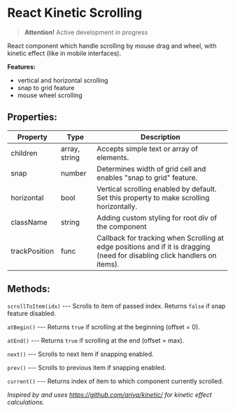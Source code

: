 # React Kinetic Scrolling

> **Attention!** Active development in progress

React component which handle scrolling by mouse drag and wheel, with kinetic effect (like in mobile interfaces).

**Features:**
- vertical and horizontal scrolling
- snap to grid feature
- mouse wheel scrolling

## Properties:

Property | Type | Description
-------- | ------ | -----------
children | array, string | Accepts simple text or array of elements.
snap | number | Determines width of grid cell and enables "snap to grid" feature.
horizontal | bool | Vertical scrolling enabled by default. Set this property to make scrolling horizontally.
className | string | Adding custom styling for root div of the component
trackPosition | func | Callback for tracking when Scrolling at edge positions and if it is dragging (need for disabling click handlers on items).

## Methods:

`scrollToItem(idx)` --- Scrolls to item of passed index. Returns `false` if snap feature disabled.

`atBegin()` --- Returns `true` if scrolling at the beginning (offset = 0).

`atEnd()` --- Returns `true` if scrolling at the end (offset = max).

`next()` --- Scrolls to next item if snapping enabled.

`prev()` --- Scrolls to previous item if snapping enabled.

`current()` --- Returns index of item to which component currently scrolled.


*Inspired by and uses https://github.com/ariya/kinetic/ for kinetic effect calculations.*
